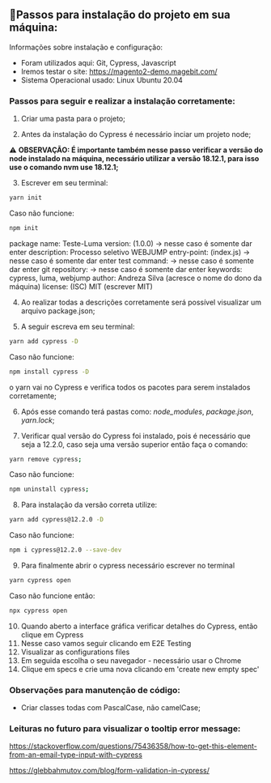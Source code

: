 ## 📍Passos para instalação do projeto em sua máquina: 

Informações sobre instalação e configuração: 
* Foram utilizados aqui: Git, Cypress, Javascript 
* Iremos testar o site: https://magento2-demo.magebit.com/
* Sistema Operacional usado: Linux Ubuntu 20.04
### Passos para seguir e realizar a instalação corretamente: 

1. Criar uma pasta para o projeto;

2. Antes da instalação do Cypress é necessário inciar um projeto node;

⚠️ **OBSERVAÇÃO: É importante também nesse passo verificar a versão do node instalado na máquina, necessário utilizar a versão 18.12.1, para isso use o comando nvm use 18.12.1;**

3. Escrever em seu terminal: 
```sh
yarn init
```

Caso não funcione:
```sh
npm init 
```

package name: Teste-Luma
version: (1.0.0) -> nesse caso é somente dar enter
description: Processo seletivo WEBJUMP
entry-point: (index.js) -> nesse caso é somente dar enter
test command: -> nesse caso é somente dar enter
git repository: -> nesse caso é somente dar enter
keywords: cypress, luma, webjump
author: Andreza Silva (acresce o nome do dono da máquina)
license: (ISC) MIT (escrever MIT)

4. Ao realizar todas a descrições corretamente será possível visualizar um arquivo package.json;

5. A seguir escreva em seu terminal: 

```sh
yarn add cypress -D
```

Caso não funcione:
```sh
npm install cypress -D
```

o yarn vai no Cypress e verifica todos os pacotes para serem instalados corretamente;

6. Após esse comando terá pastas como: *node_modules*, *package.json*, *yarn.lock*;

7. Verificar qual versão do Cypress foi instalado, pois é necessário que seja a 12.2.0, caso seja uma versão superior então faça o comando: 

```sh
yarn remove cypress; 
```

Caso não funcione:
```sh
npm uninstall cypress;
```

8. Para instalação da versão correta utilize:
```sh
yarn add cypress@12.2.0 -D
```

Caso não funcione:
```sh
npm i cypress@12.2.0 --save-dev
```

9. Para finalmente abrir o cypress necessário escrever no terminal
```sh
yarn cypress open 
```
Caso não funcione então:

```sh
npx cypress open
```

10. Quando aberto a interface gráfica verificar detalhes do Cypress, então clique em Cypress
11. Nesse caso vamos seguir clicando em E2E Testing
12. Visualizar as configurations files 
13. Em seguida escolha o seu navegador - necessário usar o Chrome 
14. Clique em specs e crie uma nova clicando em 'create new empty spec'


### Observações para manutenção de código:
- Criar classes todas com PascalCase, não camelCase;


### Leituras no futuro para visualizar o tooltip error message:
https://stackoverflow.com/questions/75436358/how-to-get-this-element-from-an-email-type-input-with-cypress

https://glebbahmutov.com/blog/form-validation-in-cypress/